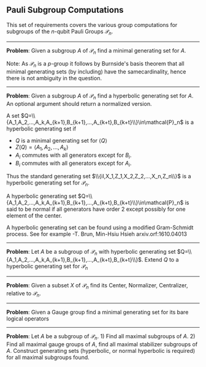 ## Pauli Subgroup Computations

This set of requirements covers the various group computations for subgroups of the $n$-qubit Pauli Groups $\mathcal{P}_n$.

---

**Problem**: Given a subgroup $A$ of $\mathcal{P}_n$ find a minimal generating set for $A$. 

Note: As $\mathcal{P}_n$ is a $p$-group it follows by Burnside's basis theorem that all minimal
generating sets (by including) have the samecardinality, hence there is not ambiguity in the question.

---

**Problem**: Given a subgroup $A$ of $\mathcal{P}_n$ find a hyperbolic generating set for $A$. 
An optional argument should return a normalized version.

A set $Q=\\{A_1,A_2,...,A_k,A_{k+1},B_{k+1},...,A_{k+t},B_{k+t}\\}\in\mathcal{P}_n$ is a hyperbolic generating
set if 
- $Q$ is a minimal generating set for $\langle Q\rangle$
- $Z(Q)=\langle A_1,A_2,...,A_k \rangle$
- $A_i$ commutes with all generators except for $B_i$.
- $B_i$ commutes with all generators except for $A_i$.

Thus the standard generating set $\\{iI,X_1,Z_1,X_2,Z_2,...,X_n,Z_n\\}$ is a hyperbolic generating set for
$\mathcal{P}_n$.

A hyperbolic generating set $Q=\\{A_1,A_2,...,A_k,A_{k+1},B_{k+1},...,A_{k+t},B_{k+t}\\}\in\mathcal{P}_n$ 
is said to be normal if all generators have order $2$ except possibly for one element of the center.

A hyperbolic generating set can be found using a modified Gram-Schmidt process.  See for example 
-T. Brun, Min-Hsiu Hsieh arxiv.orf:1610.04013

---

**Problem**: Let $A$ be a subgroup of $\mathcal{P}_n$ with hyperbolic generating set  $Q=\\{A_1,A_2,...,A_k,A_{k+1},B_{k+1},...,A_{k+t},B_{k+t}\\}$. Extend $Q$ to a hyperbolic generating set
for $\mathcal{P}_n$ 

---

**Problem**: Given a subset $X$ of $\mathcal{P}_n$ find its Center, Normalizer, Centralizer, relative to $\mathcal{P}_n$.

---

**Problem**: Given a Gauge group find a minimal generating set for its bare logical operators

---

**Problem**: Let $A$ be a subgroup of $\mathcal{P}_n$. 1) Find all maximal subgroups of $A$. 2) Find all maximal gauge groups of $A$, find all maximal stabilizer subgroups of $A$. Construct generating sets (hyperbolic, or normal hyperbolic is required) for all maximal subgroups found.



